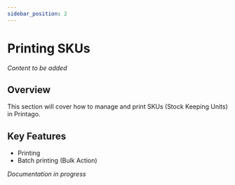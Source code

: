 ```yaml
---
sidebar_position: 2
---
```


# Printing SKUs

*Content to be added*

## Overview

This section will cover how to manage and print SKUs (Stock Keeping Units) in Printago.

## Key Features

- Printing
- Batch printing (Bulk Action)


*Documentation in progress*